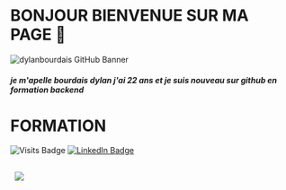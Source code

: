 # BONJOUR BIENVENUE SUR MA PAGE  👋

![dylanbourdais GitHub Banner](./assets/GitHubHeader.png)

##### je m'apelle bourdais dylan j'ai 22 ans et je suis nouveau sur github en formation backend 

# FORMATION 




![Visits Badge](https://badges.pufler.dev/visits/dylanbourdais/dylanbourdais) [![LinkedIn Badge](https://img.shields.io/badge/LinkedIn-Profile-informational?style=flat&logo=linkedin&logoColor=white&color=0D76A8)](https://www.linkedin.com/in/dylanbourdais/)



<a href="https://github.com/dylanbourdais/COURS-">
  <img align="center" style="margin:1rem 0.5rem" src="https://github-readme-stats.vercel.app/api/pin/?username=dylanbourdais&repo=COURS-&title_color=ffffff&text_color=c9cacc&icon_color=4AB197&bg_color=1A2B34" />
</a>
